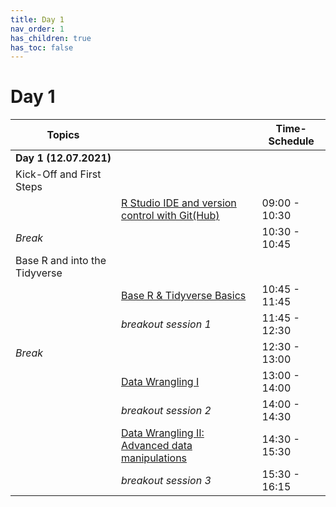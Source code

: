 ```yaml
---
title: Day 1
nav_order: 1
has_children: true
has_toc: false
---
```


# Day 1

| **Topics**                            |                                                | **Time-Schedule** |
|---------------------------------------|------------------------------------------------|-------------------|
| **Day 1 (12.07.2021)**                |                                                |                   |
| Kick-Off and First Steps              |                                                |                   |
|                                       | [R Studio IDE and version control with Git(Hub)](https://m-freitag.github.io/intro-r-polsci/Intro_Rst_Git/)  | 09:00 - 10:30     |
| *Break*                               |                                                | 10:30 - 10:45     |
| Base R and into the Tidyverse         |                                                |                   |
|                                       | [Base R & Tidyverse Basics](https://m-freitag.github.io/intro-r-polsci/Session2/)                      | 10:45 - 11:45     |
|                                       | *breakout session 1*                           | 11:45 - 12:30     |
| *Break*                               |                                                | 12:30 - 13:00     |
|                                       | [Data Wrangling I](https://m-freitag.github.io/intro-r-polsci/Session3/)                                 | 13:00 - 14:00     |
|                                       | *breakout session 2*                           | 14:00 - 14:30     |
|                                       | [Data Wrangling II: Advanced data manipulations](https://m-freitag.github.io/intro-r-polsci/Session3/)     | 14:30 - 15:30     |
|                                       | *breakout session 3*                           | 15:30 - 16:15     |
